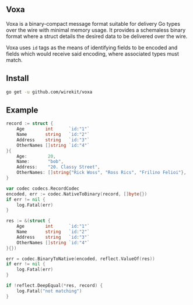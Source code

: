 Voxa
------------
Voxa is a binary-compact message format suitable for delivery Go types over the wire with minimal memory usage. It provides
a schemaless binary format where a struct details the desired data to be delivered over the wire.

Voxa uses `id` tags as the means of identifying fields to be encoded and fields which would receive said encoding, where
associated types must match.


## Install

```bash
go get -u github.com/wirekit/voxa
```

## Example

```go
record := struct {
    Age        int      `id:"1"`
    Name       string   `id:"2"`
    Address    string   `id:"3"`
    OtherNames []string `id:"4"`
}{
    Age:        20,
    Name:       "bob",
    Address:    "20. Classy Street",
    OtherNames: []string{"Rick Woss", "Ross Rics", "Frilino Felioi"},
}

var codec codecs.RecordCodec
encoded, err := codec.NativeToBinary(record, []byte{})
if err != nil {
    log.Fatal(err)
}

res := &(struct {
    Age        int      `id:"1"`
    Name       string   `id:"2"`
    Address    string   `id:"3"`
    OtherNames []string `id:"4"`
}{})

err = codec.BinaryToNative(encoded, reflect.ValueOf(res))
if err != nil {
    log.Fatal(err)
}

if !reflect.DeepEqual(*res, record) {
    log.Fatal("not matching")
}

```
